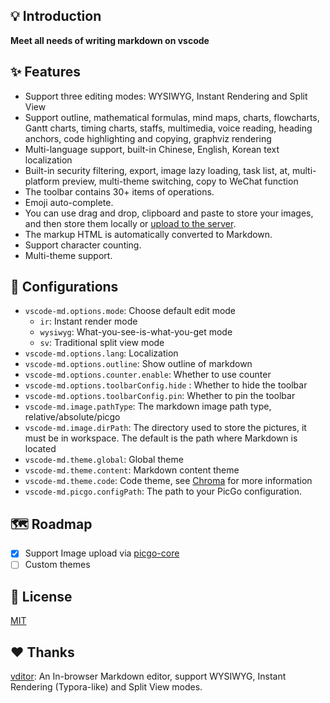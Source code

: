 ## 💡 Introduction

**Meet all needs of writing markdown on vscode**

## ✨ Features

- Support three editing modes: WYSIWYG, Instant Rendering and Split View
- Support outline, mathematical formulas, mind maps, charts, flowcharts, Gantt charts, timing charts, staffs, multimedia, voice reading, heading anchors, code highlighting and copying, graphviz rendering
- Multi-language support, built-in Chinese, English, Korean text localization
- Built-in security filtering, export, image lazy loading, task list, at, multi-platform preview, multi-theme switching, copy to WeChat function
- The toolbar contains 30+ items of operations.
- Emoji auto-complete.
- You can use drag and drop, clipboard and paste to store your images, and then store them locally or [upload to the server](./docs/Upload-Image.md).
- The markup HTML is automatically converted to Markdown.
- Support character counting.
- Multi-theme support.

## 🔧 Configurations

- `vscode-md.options.mode`: Choose default edit mode
  - `ir`: Instant render mode
  - `wysiwyg`: What-you-see-is-what-you-get mode
  - `sv`: Traditional split view mode
- `vscode-md.options.lang`: Localization
- `vscode-md.options.outline`: Show outline of markdown
- `vscode-md.options.counter.enable`: Whether to use counter
- `vscode-md.options.toolbarConfig.hide` : Whether to hide the toolbar
- `vscode-md.options.toolbarConfig.pin`: Whether to pin the toolbar
- `vscode-md.image.pathType`: The markdown image path type, relative/absolute/picgo
- `vscode-md.image.dirPath`: The directory used to store the pictures, it must be in workspace. The default is the path where Markdown is located
- `vscode-md.theme.global`: Global theme
- `vscode-md.theme.content`: Markdown content theme
- `vscode-md.theme.code`: Code theme, see [Chroma](https://xyproto.github.io/splash/docs/all.html) for more information
- `vscode-md.picgo.configPath`: The path to your PicGo configuration.

## 🗺 Roadmap

- [X] Support Image upload via [picgo-core](https://github.com/PicGo/PicGo-Core)
- [ ] Custom themes

## 📄 License

[MIT](https://opensource.org/licenses/MIT)

## ❤️ Thanks

[vditor](https://vditor.b3log.org/): An In-browser Markdown editor, support WYSIWYG, Instant Rendering (Typora-like) and Split View modes.
